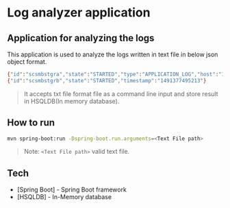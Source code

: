 # Log analyzer application

## Application for analyzing the logs

This application is used to analyze the logs written in text file in below json object format.
```sh
{"id":"scsmbstgra","state":"STARTED","type":"APPLICATION_LOG","host":"12345","timestamp":"1491377495212"}
{"id":"scsmbstgrb","state":"STARTED","timestamp":"1491377495213"}
```

>It accepts txt file format file as a command line input and store result in HSQLDB(In memory database).

## How to run
```sh
mvn spring-boot:run -Dspring-boot.run.arguments=<Text File path>
```

> Note: `<Text File path>` valid text file.


## Tech

- [Spring Boot] - Spring Boot framework
- [HSQLDB] - In-Memory database